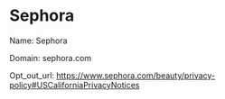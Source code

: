 # Sephora

Name: Sephora

Domain: sephora.com

Opt_out_url: https://www.sephora.com/beauty/privacy-policy#USCaliforniaPrivacyNotices
